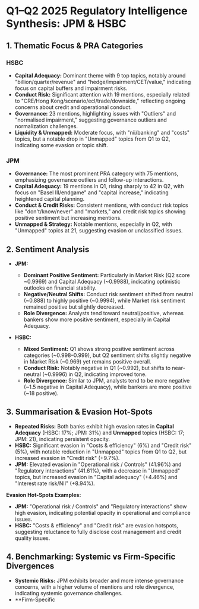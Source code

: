 # Q1–Q2 2025 Regulatory Intelligence Synthesis: JPM & HSBC

## 1. Thematic Focus & PRA Categories

### HSBC
- **Capital Adequacy:** Dominant theme with 9 top topics, notably around "billion/quarter/revenue" and "hedge/impairment/CET/value," indicating focus on capital buffers and impairment risks.
- **Conduct Risk:** Significant attention with 19 mentions, especially related to "CRE/Hong Kong/scenario/ecl/trade/downside," reflecting ongoing concerns about credit and operational conduct.
- **Governance:** 23 mentions, highlighting issues with "Outliers" and "normalised impairment," suggesting governance outliers and normalization challenges.
- **Liquidity & Unmapped:** Moderate focus, with "nii/banking" and "costs" topics, but a notable drop in "Unmapped" topics from Q1 to Q2, indicating some evasion or topic shift.

### JPM
- **Governance:** The most prominent PRA category with 75 mentions, emphasizing governance outliers and follow-up interactions.
- **Capital Adequacy:** 19 mentions in Q1, rising sharply to 42 in Q2, with focus on "Basel III/endgame" and "capital increase," indicating heightened capital planning.
- **Conduct & Credit Risks:** Consistent mentions, with conduct risk topics like "don't/know/never" and "markets," and credit risk topics showing positive sentiment but increasing mentions.
- **Unmapped & Strategy:** Notable mentions, especially in Q2, with "Unmapped" topics at 21, suggesting evasion or unclassified issues.

## 2. Sentiment Analysis
- **JPM:** 
  - **Dominant Positive Sentiment:** Particularly in Market Risk (Q2 score ~0.9969) and Capital Adequacy (~0.9988), indicating optimistic outlooks on financial stability.
  - **Negative/Neutral Shifts:** Conduct risk sentiment shifted from neutral (~0.888) to highly positive (~0.9994), while Market risk sentiment remained positive but slightly decreased.
  - **Role Divergence:** Analysts tend toward neutral/positive, whereas bankers show more positive sentiment, especially in Capital Adequacy.

- **HSBC:** 
  - **Mixed Sentiment:** Q1 shows strong positive sentiment across categories (~0.998–0.999), but Q2 sentiment shifts slightly negative in Market Risk (~0.969) yet remains positive overall.
  - **Conduct Risk:** Notably negative in Q1 (~0.992), but shifts to near-neutral (~0.9996) in Q2, indicating improved tone.
  - **Role Divergence:** Similar to JPM, analysts tend to be more negative (~1.5 negative in Capital Adequacy), while bankers are more positive (~18 positive).

## 3. Summarisation & Evasion Hot-Spots
- **Repeated Risks:** Both banks exhibit high evasion rates in **Capital Adequacy** (HSBC: 17%; JPM: 31%) and **Unmapped** topics (HSBC: 17; JPM: 21), indicating persistent opacity.
- **HSBC:** Significant evasion in "Costs & efficiency" (6%) and "Credit risk" (5%), with notable reduction in "Unmapped" topics from Q1 to Q2, but increased evasion in "Credit risk" (+9.7%).
- **JPM:** Elevated evasion in "Operational risk / Controls" (41.96%) and "Regulatory interactions" (41.61%), with a decrease in "Unmapped" topics, but increased evasion in "Capital adequacy" (+4.46%) and "Interest rate risk/NII" (+8.94%).

**Evasion Hot-Spots Examples:**
- **JPM:** "Operational risk / Controls" and "Regulatory interactions" show high evasion, indicating potential opacity in operational and compliance issues.
- **HSBC:** "Costs & efficiency" and "Credit risk" are evasion hotspots, suggesting reluctance to fully disclose cost management and credit quality issues.

## 4. Benchmarking: Systemic vs Firm-Specific Divergences
- **Systemic Risks:** JPM exhibits broader and more intense governance concerns, with a higher volume of mentions and role divergence, indicating systemic governance challenges.
- **Firm-Specific